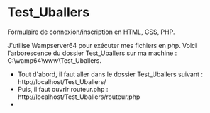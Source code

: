 # Test_Uballers
Formulaire de connexion/inscription en HTML, CSS, PHP.

J'utilise Wampserver64 pour exécuter mes fichiers en php. Voici l'arborescence du dossier Test_Uballers sur ma machine : C:\wamp64\www\Test_Uballers.

- Tout d'abord, il faut aller dans le dossier Test_Uballers suivant : http://localhost/Test_Uballers/
- Puis, il faut ouvrir routeur.php : http://localhost/Test_Uballers/routeur.php
- 
